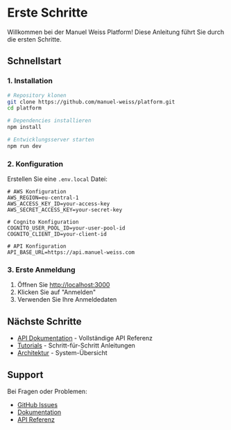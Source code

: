 # Erste Schritte

Willkommen bei der Manuel Weiss Platform! Diese Anleitung führt Sie durch die ersten Schritte.

## Schnellstart

### 1. Installation

```bash
# Repository klonen
git clone https://github.com/manuel-weiss/platform.git
cd platform

# Dependencies installieren
npm install

# Entwicklungsserver starten
npm run dev
```

### 2. Konfiguration

Erstellen Sie eine `.env.local` Datei:

```env
# AWS Konfiguration
AWS_REGION=eu-central-1
AWS_ACCESS_KEY_ID=your-access-key
AWS_SECRET_ACCESS_KEY=your-secret-key

# Cognito Konfiguration
COGNITO_USER_POOL_ID=your-user-pool-id
COGNITO_CLIENT_ID=your-client-id

# API Konfiguration
API_BASE_URL=https://api.manuel-weiss.com
```

### 3. Erste Anmeldung

1. Öffnen Sie [http://localhost:3000](http://localhost:3000)
2. Klicken Sie auf "Anmelden"
3. Verwenden Sie Ihre Anmeldedaten

## Nächste Schritte

- [API Dokumentation](/api) - Vollständige API Referenz
- [Tutorials](/docs/tutorials) - Schritt-für-Schritt Anleitungen
- [Architektur](/docs/architecture) - System-Übersicht

## Support

Bei Fragen oder Problemen:

- [GitHub Issues](https://github.com/manuel-weiss/platform/issues)
- [Dokumentation](/docs)
- [API Referenz](/api)
